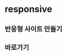# responsive

<h2>반응형 사이트 만들기<h2>
<div><a herf="https://github.com/4anastasia4/responsive.git">바로가기</a><div>
